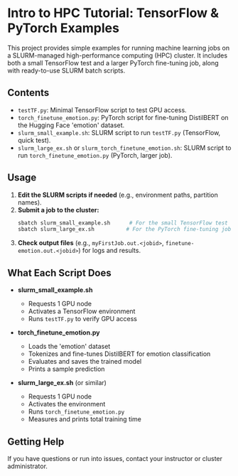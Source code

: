 # Intro to HPC Tutorial: TensorFlow & PyTorch Examples

This project provides simple examples for running machine learning jobs on a SLURM-managed high-performance computing (HPC) cluster. It includes both a small TensorFlow test and a larger PyTorch fine-tuning job, along with ready-to-use SLURM batch scripts.

## Contents

- `testTF.py`: Minimal TensorFlow script to test GPU access.
- `torch_finetune_emotion.py`: PyTorch script for fine-tuning DistilBERT on the Hugging Face 'emotion' dataset.
- `slurm_small_example.sh`: SLURM script to run `testTF.py` (TensorFlow, quick test).
- `slurm_large_ex.sh` or `slurm_torch_finetune_emotion.sh`: SLURM script to run `torch_finetune_emotion.py` (PyTorch, larger job).

## Usage

1. **Edit the SLURM scripts if needed** (e.g., environment paths, partition names).
2. **Submit a job to the cluster:**
   ```bash
   sbatch slurm_small_example.sh      # For the small TensorFlow test
   sbatch slurm_large_ex.sh          # For the PyTorch fine-tuning job
   ```
3. **Check output files** (e.g., `myFirstJob.out.<jobid>`, `finetune-emotion.out.<jobid>`) for logs and results.

## What Each Script Does

- **slurm_small_example.sh**
  - Requests 1 GPU node
  - Activates a TensorFlow environment
  - Runs `testTF.py` to verify GPU access

- **torch_finetune_emotion.py**
  - Loads the 'emotion' dataset
  - Tokenizes and fine-tunes DistilBERT for emotion classification
  - Evaluates and saves the trained model
  - Prints a sample prediction

- **slurm_large_ex.sh** (or similar)
  - Requests 1 GPU node
  - Activates the environment
  - Runs `torch_finetune_emotion.py`
  - Measures and prints total training time

## Getting Help
If you have questions or run into issues, contact your instructor or cluster administrator.
